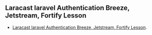 

## Laracast laravel Authentication Breeze, Jetstream, Fortify Lesson



- [Laracast laravel Authentication Breeze, Jetstream, Fortify Lesson](https://laracasts.com/series/laravel-authentication-options).

